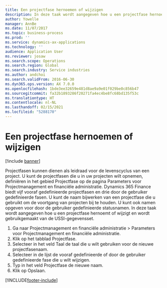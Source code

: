 ```yaml
---
title: Een projectfase hernoemen of wijzigen
description: In deze taak wordt aangegeven hoe u een projectfase hernoemt of wijzigt.
author: Yowelle
manager: AnnBe
ms.date: 11/07/2017
ms.topic: business-process
ms.prod: ''
ms.service: dynamics-ax-applications
ms.technology: ''
audience: Application User
ms.reviewer: josaw
ms.search.scope: Operations
ms.search.region: Global
ms.search.industry: Service industries
ms.author: andchoi
ms.search.validFrom: 2016-06-30
ms.dyn365.ops.version: AX 7.0.0
ms.openlocfilehash: 1bde3ee32659e481d8ae9a9e01f029be0c856b47
ms.sourcegitcommit: fa32b1893286f20271fa4ec4be8fc68bd135f53c
ms.translationtype: HT
ms.contentlocale: nl-NL
ms.lasthandoff: 02/15/2021
ms.locfileid: "5288170"
---
```

# <a name="rename-or-modify-a-project-stage"></a>Een projectfase hernoemen of wijzigen

[!include [banner](../../includes/banner.md)]

Projectfasen kunnen dienen als leidraad voor de levenscyclus van een project. U kunt de projectfasen die u in uw projecten wilt opnemen, definiëren in het gebied Projectfase op de pagina Parameters voor Projectmanagement en financiële administratie. Dynamics 365 Finance biedt vijf vooraf gedefinieerde projectfasen en drie door de gebruiker gedefinieerde fasen. U kunt de naam bijwerken van een projectfase die u gebruikt om de voortgang van projecten bij te houden. U kunt ook namen opgeven voor door de gebruiker gedefinieerde statusnamen. In deze taak wordt aangegeven hoe u een projectfase hernoemt of wijzigt en wordt gebruikgemaakt van de USSI-gegevensset.

1. Ga naar Projectmanagement en financiële administratie > Parameters voor Projectmanagement en financiële administratie.
2. Klik op het tabblad Projectfase.
3. Selecteer in het veld Taal de taal die u wilt gebruiken voor de nieuwe projectfasenaam.
4. Selecteer in de lijst de vooraf gedefinieerde of door de gebruiker gedefinieerde fase die u wilt wijzigen. 
5. Typ in het veld Projectfase de nieuwe naam.
6. Klik op Opslaan.


[!INCLUDE[footer-include](../../includes/footer-banner.md)]